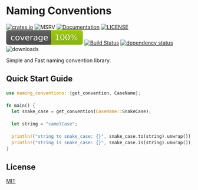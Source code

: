 # Naming Conventions

[![crates.io][crate-image]][crate-link]
![MSRV][msrv-image]
[![Documentation][doc-image]][doc-link]
[![LICENSE][license-image]][license-link]
[![codecov][codecov-image]][codecov-link]
[![Build Status][build-image]][build-link]
[![dependency status][deps-image]][deps-link]
![downloads][downloads-image]

Simple and Fast naming convention library.

## Quick Start Guide

```rust
use naming_conventions::{get_convention, CaseName};

fn main() {
  let snake_case = get_convention(CaseName::SnakeCase);

  let string = "camelCase";

  println!("string to snake_case: {}", snake_case.to(string).unwrap());
  println!("string is snake_case: {}", snake_case.is(string).unwrap());
}
```

## License

[MIT](https://github.com/vhidvz/naming-conventions/blob/main/LICENSE)

[//]: # "badges"
[crate-image]: https://img.shields.io/crates/v/naming-conventions?label=latest
[crate-link]: https://crates.io/crates/naming-conventions
[doc-image]: https://img.shields.io/docsrs/naming-conventions
[doc-link]: https://docs.rs/naming-conventions
[msrv-image]: https://img.shields.io/badge/rustc-1.68+-blue.svg
[build-image]: https://github.com/vhidvz/naming-conventions/actions/workflows/ci.yml/badge.svg
[build-link]: https://github.com/vhidvz/naming-conventions/actions/workflows/ci.yml
[license-image]: https://img.shields.io/github/license/vhidvz/workflow-js?style=flat
[license-link]: https://github.com/vhidvz/workflow-js/blob/master/LICENSE
[codecov-image]: https://raw.githubusercontent.com/vhidvz/naming-conventions/main/docs/coverage/badges/flat.svg
[codecov-link]: https://htmlpreview.github.io/?https://github.com/vhidvz/naming-conventions/blob/main/docs/coverage/index.html
[deps-image]: https://deps.rs/repo/github/vhidvz/naming-conventions/status.svg
[deps-link]: https://deps.rs/repo/github/vhidvz/naming-conventions
[downloads-image]: https://img.shields.io/crates/d/naming-conventions.svg
